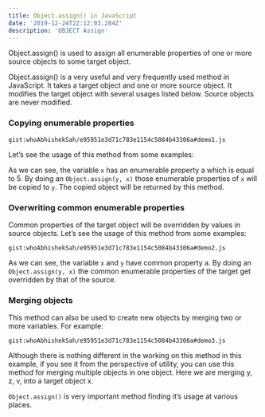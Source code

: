 ```yaml
---
title: Object.assign() in JavaScript
date: '2019-12-24T22:12:03.284Z'
description: 'OBJECT Assign'
---
```


Object.assign() is used to assign all enumerable properties of one or more source objects to some target object.

Object.assign() is a very useful and very frequently used method in JavaScript. It takes a target object and one or more source object. It modifies the target object with several usages listed below. Source objects are never modified.

### Copying enumerable properties

`gist:whoAbhishekSah/e95951e3d71c783e1154c5084b43306a#demo1.js`

Let’s see the usage of this method from some examples:

As we can see, the variable `x` has an enumerable property a which is equal to 5. By doing an `Object.assign(y, x)` those enumerable properties of `x` will be copied to `y`. The copied object will be returned by this method.

### Overwriting common enumerable properties

Common properties of the target object will be overridden by values in source objects. Let’s see the usage of this method from some examples:

`gist:whoAbhishekSah/e95951e3d71c783e1154c5084b43306a#demo2.js`

As we can see, the variable `x` and `y` have common property a. By doing an `Object.assign(y, x)` the common enumerable properties of the target get overridden by that of the source.

### Merging objects

This method can also be used to create new objects by merging two or more variables. For example:

`gist:whoAbhishekSah/e95951e3d71c783e1154c5084b43306a#demo3.js`

Although there is nothing different in the working on this method in this example, if you see it from the perspective of utility, you can use this method for merging multiple objects in one object. Here we are merging y, z, v, into a target object x.

`Object.assign()` is very important method finding it’s usage at various places.
